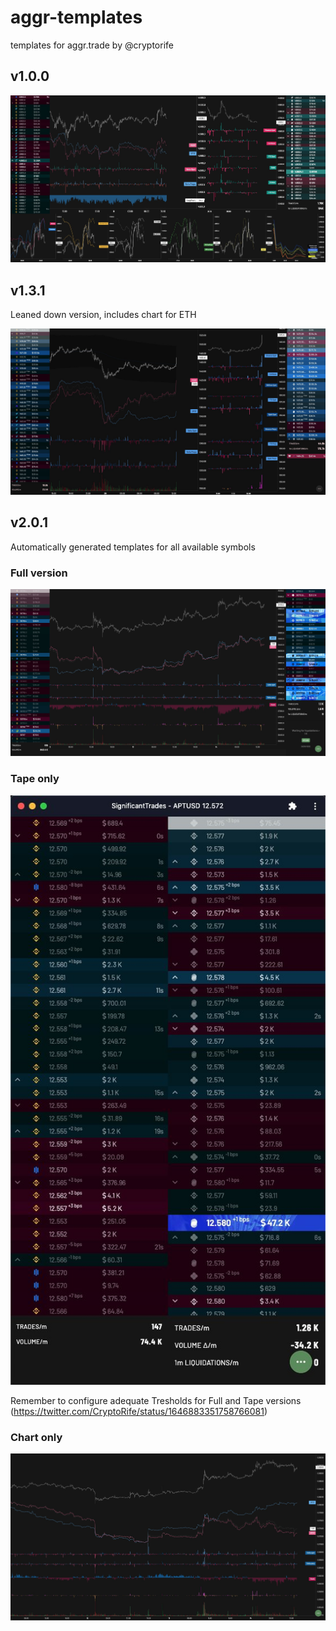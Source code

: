 # aggr-templates
templates for aggr.trade by @cryptorife

## v1.0.0

![v1.0.0](https://github.com/cryptorife/aggr-templates/blob/master/screenshots/v1.0.0.jpg)

## v1.3.1

Leaned down version, includes chart for ETH

![v1.3.1](https://github.com/cryptorife/aggr-templates/blob/master/screenshots/v1.3.1.jpg)

## v2.0.1

Automatically generated templates for all available symbols

### Full version

![v2.0.1-full](https://github.com/cryptorife/aggr-templates/blob/master/screenshots/v2.0.1-full.jpg)

### Tape only

![v2.0.1-tape](https://github.com/cryptorife/aggr-templates/blob/master/screenshots/v2.0.1-tape.jpg)

Remember to configure adequate Tresholds for Full and Tape versions (https://twitter.com/CryptoRife/status/1646883351758766081)

### Chart only

![v2.0.1-chart](https://github.com/cryptorife/aggr-templates/blob/master/screenshots/v2.0.1-chart.jpg)

